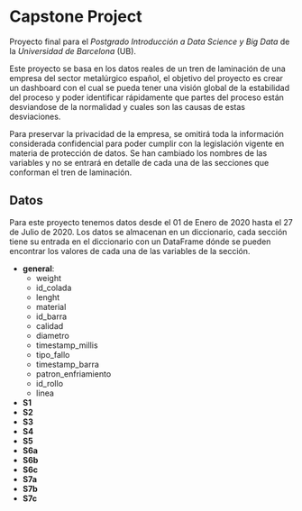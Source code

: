 # Capstone Project

Proyecto final para el *Postgrado Introducción a Data Science y Big Data* de la *Universidad de Barcelona* (UB).

Este proyecto se basa en los datos reales de un tren de laminación de una empresa del sector metalúrgico español, el objetivo del proyecto es crear un dashboard con el cual se pueda tener una visión global de la estabilidad del proceso y poder identificar rápidamente que partes del proceso están desviandose de la normalidad y cuales son las causas de estas desviaciones.

Para preservar la privacidad de la empresa, se omitirá toda la información considerada confidencial para poder cumplir con la legislación vigente en materia de protección de datos. Se han cambiado los nombres de las variables y no se entrará en detalle de cada una de las secciones que conforman el tren de laminación.

## Datos
Para este proyecto tenemos datos desde el 01 de Enero de 2020 hasta el 27 de Julio de 2020. Los datos se almacenan en un diccionario, cada sección tiene su entrada en el diccionario con un DataFrame dónde se pueden encontrar los valores de cada una de las variables de la sección.

- **general**:
  - weight
  - id_colada
  - lenght
  - material
  - id_barra
  - calidad
  - diametro
  - timestamp_millis
  - tipo_fallo
  - timestamp_barra
  - patron_enfriamiento
  - id_rollo
  - linea
- **S1**
- **S2**
- **S3**
- **S4**
- **S5**
- **S6a**
- **S6b**
- **S6c**
- **S7a**
- **S7b**
- **S7c**
